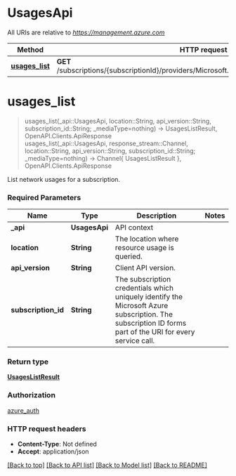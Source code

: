 # UsagesApi

All URIs are relative to *https://management.azure.com*

Method | HTTP request | Description
------------- | ------------- | -------------
[**usages_list**](UsagesApi.md#usages_list) | **GET** /subscriptions/{subscriptionId}/providers/Microsoft.Network/locations/{location}/usages | 


# **usages_list**
> usages_list(_api::UsagesApi, location::String, api_version::String, subscription_id::String; _mediaType=nothing) -> UsagesListResult, OpenAPI.Clients.ApiResponse <br/>
> usages_list(_api::UsagesApi, response_stream::Channel, location::String, api_version::String, subscription_id::String; _mediaType=nothing) -> Channel{ UsagesListResult }, OpenAPI.Clients.ApiResponse



List network usages for a subscription.

### Required Parameters

Name | Type | Description  | Notes
------------- | ------------- | ------------- | -------------
 **_api** | **UsagesApi** | API context | 
**location** | **String** | The location where resource usage is queried. |
**api_version** | **String** | Client API version. |
**subscription_id** | **String** | The subscription credentials which uniquely identify the Microsoft Azure subscription. The subscription ID forms part of the URI for every service call. |

### Return type

[**UsagesListResult**](UsagesListResult.md)

### Authorization

[azure_auth](../README.md#azure_auth)

### HTTP request headers

 - **Content-Type**: Not defined
 - **Accept**: application/json

[[Back to top]](#) [[Back to API list]](../README.md#api-endpoints) [[Back to Model list]](../README.md#models) [[Back to README]](../README.md)

